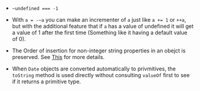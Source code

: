 * `~undefined === -1`

* With `a = -~a` you can make an incrementer of `a` just like `a += 1` or `++a`, but with the additional feature that
if `a` has a value of undefined it will get a value of 1 after the first time (Something like it having a default
value of 0).

* The Order of insertion for non-integer string properties in an obejct is preserved. See
[This](https://stackoverflow.com/questions/5525795/does-javascript-guarantee-object-property-order) for more details.

* When `Date` objects are converted automatically to privmitives, the `toString` method is used directly without
consulting `valueOf` first to see if it returns a primitive type.